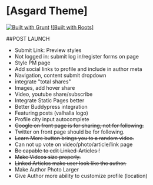 # [Asgard Theme]

[![Built with Grunt](https://cdn.gruntjs.com/builtwith.png)](http://gruntjs.com/)
[![Built with Roots]](https://github.com/roots/roots-sass)


##POST LAUNCH
- Submit Link: Preview styles
- Not logged in: submit log in/register forms on page
- Style PM page
- Add social links to profile and include in author meta
- Navigation, content submit dropdown
- integrate "total shares"
- Images, add hover share
- Video, youtube share/subscribe
- Integrate Static Pages better
- Better Buddypress integration
- Featuring posts (valhalla logo)
- Profile city input autocomplete
- ~~Google on front page is for sharing, not for following.~~
- Twitter on front page should be for following.
- ~~Learn More button brings you to a random video.~~
- Can not up vote on video/photo/article/link page
- ~~Be capable to edit Linked-Articles !~~
- ~~Make Videos size properly.~~
- ~~Linked Articles make user look like the author.~~
- Make Author Photo Larger
- Give Author more ability to customize profile (location)
